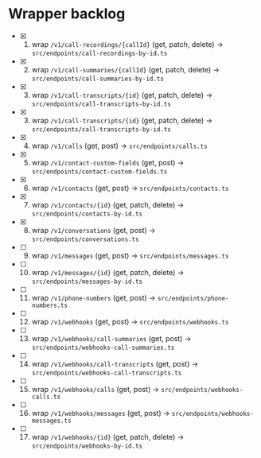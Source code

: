 # Wrapper backlog
- [x] 1. wrap `/v1/call-recordings/{callId}` (get, patch, delete) → `src/endpoints/call-recordings-by-id.ts`
- [x] 2. wrap `/v1/call-summaries/{callId}` (get, patch, delete) → `src/endpoints/call-summaries-by-id.ts`
- [x] 3. wrap `/v1/call-transcripts/{id}` (get, patch, delete) → `src/endpoints/call-transcripts-by-id.ts`
- [x] 3. wrap `/v1/call-transcripts/{id}` (get, patch, delete) → `src/endpoints/call-transcripts-by-id.ts`
- [x] 4. wrap `/v1/calls` (get, post) → `src/endpoints/calls.ts`
- [x] 5. wrap `/v1/contact-custom-fields` (get, post) → `src/endpoints/contact-custom-fields.ts`
- [x] 6. wrap `/v1/contacts` (get, post) → `src/endpoints/contacts.ts`
- [x] 7. wrap `/v1/contacts/{id}` (get, patch, delete) → `src/endpoints/contacts-by-id.ts`
- [x] 8. wrap `/v1/conversations` (get, post) → `src/endpoints/conversations.ts`
- [ ] 9. wrap `/v1/messages` (get, post) → `src/endpoints/messages.ts`
- [ ] 10. wrap `/v1/messages/{id}` (get, patch, delete) → `src/endpoints/messages-by-id.ts`
- [ ] 11. wrap `/v1/phone-numbers` (get, post) → `src/endpoints/phone-numbers.ts`
- [ ] 12. wrap `/v1/webhooks` (get, post) → `src/endpoints/webhooks.ts`
- [ ] 13. wrap `/v1/webhooks/call-summaries` (get, post) → `src/endpoints/webhooks-call-summaries.ts`
- [ ] 14. wrap `/v1/webhooks/call-transcripts` (get, post) → `src/endpoints/webhooks-call-transcripts.ts`
- [ ] 15. wrap `/v1/webhooks/calls` (get, post) → `src/endpoints/webhooks-calls.ts`
- [ ] 16. wrap `/v1/webhooks/messages` (get, post) → `src/endpoints/webhooks-messages.ts`
- [ ] 17. wrap `/v1/webhooks/{id}` (get, patch, delete) → `src/endpoints/webhooks-by-id.ts`
